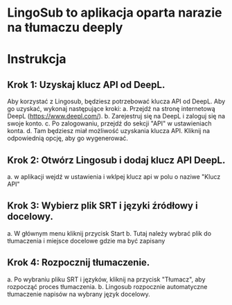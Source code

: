 # LingoSub to aplikacja oparta narazie na tłumaczu deeply

# Instrukcja

## Krok 1: Uzyskaj klucz API od DeepL.
Aby korzystać z Lingosub, będziesz potrzebować klucza API od DeepL. Aby go uzyskać, wykonaj następujące kroki:
a. Przejdź na stronę internetową DeepL (https://www.deepl.com/).
b. Zarejestruj się na DeepL i zaloguj się na swoje konto.
c. Po zalogowaniu, przejdź do sekcji "API" w ustawieniach konta.
d. Tam będziesz miał możliwość uzyskania klucza API. Kliknij na odpowiednią opcję, aby go wygenerować.

## Krok 2: Otwórz Lingosub i dodaj klucz API DeepL.
a. w aplikacji wejdź w ustawienia i wklpej klucz api w polu o naziwe "Klucz API"

## Krok 3: Wybierz plik SRT i języki źródłowy i docelowy.
a. W głównym menu kliknij przycisk Start
b. Tutaj należy wybrać plik do tłumaczenia i miejsce docelowe gdzie ma być zapisany

## Krok 4: Rozpocznij tłumaczenie.
a. Po wybraniu pliku SRT i języków, kliknij na przycisk "Tłumacz", aby rozpocząć proces tłumaczenia.
b. Lingosub rozpocznie automatyczne tłumaczenie napisów na wybrany język docelowy.
